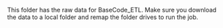 This folder has the raw data for BaseCode_ETL. Make sure you download the data to a local folder and remap the folder drives to run the job. 
